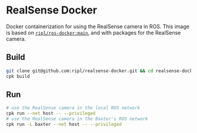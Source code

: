 # RealSense Docker

Docker containerization for using the RealSense camera in ROS. This image is based on [`ripl/ros-docker:main`](https://github.com/ripl/ros-docker), and with packages for the RealSense camera.

## Build

```bash
git clone git@github.com:ripl/realsense-docker.git && cd realsense-docker/
cpk build
```

## Run

```bash
# use the RealSense camera in the local ROS network
cpk run --net host -- --privileged
# use the RealSense camera in the Baxter's ROS network
cpk run -L baxter --net host -- --privileged
```
